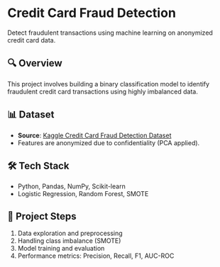 # Credit Card Fraud Detection

Detect fraudulent transactions using machine learning on anonymized credit card data.

## 🔍 Overview
This project involves building a binary classification model to identify fraudulent credit card transactions using highly imbalanced data.

## 📊 Dataset
- **Source**: [Kaggle Credit Card Fraud Detection Dataset](https://www.kaggle.com/datasets/mlg-ulb/creditcardfraud)
- Features are anonymized due to confidentiality (PCA applied).

## 🛠️ Tech Stack
- Python, Pandas, NumPy, Scikit-learn
- Logistic Regression, Random Forest, SMOTE

## 🚀 Project Steps
1. Data exploration and preprocessing
2. Handling class imbalance (SMOTE)
3. Model training and evaluation
4. Performance metrics: Precision, Recall, F1, AUC-ROC

